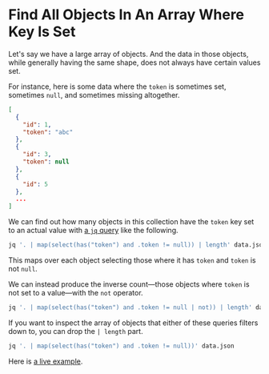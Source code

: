 # Find All Objects In An Array Where Key Is Set

Let's say we have a large array of objects. And the data in those objects,
while generally having the same shape, does not always have certain values set.

For instance, here is some data where the `token` is sometimes set, sometimes
`null`, and sometimes missing altogether.

```json
[
  {
    "id": 1,
    "token": "abc"
  },
  {
    "id": 3,
    "token": null
  },
  {
    "id": 5
  },
  ...
]
```

We can find out how many objects in this collection have the `token` key set to
an actual value with [a `jq` query](https://stedolan.github.io/jq/manual) like
the following.

```bash
jq '. | map(select(has("token") and .token != null)) | length' data.json
```

This maps over each object selecting those where it has `token` and `token` is
not `null`.

We can instead produce the inverse count—those objects where `token` is not set
to a value—with the `not` operator.

```bash
jq '. | map(select(has("token") and .token != null | not)) | length' data.json
```

If you want to inspect the array of objects that either of these queries filters down to, you can drop the `| length` part.

```bash
jq '. | map(select(has("token") and .token != null))' data.json
```

Here is [a live example](https://jqterm.com/?query=.%20%7C%20map%28select%28has%28%22token%22%29%20and%20.token%20!%3D%20null%20%7C%20not%29%29).

